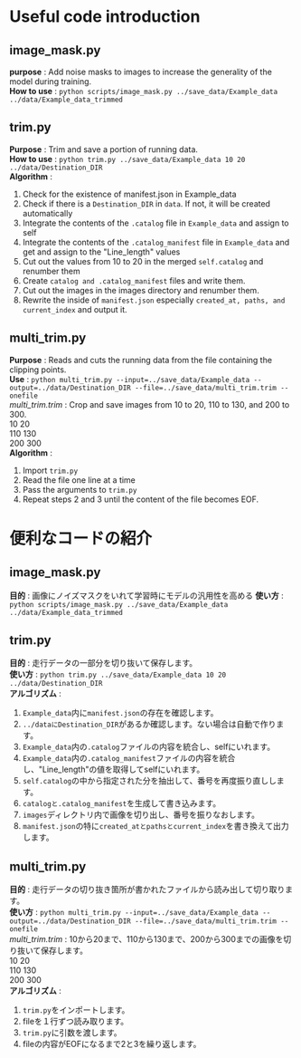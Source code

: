 # Useful code introduction
## image_mask.py
**purpose** : Add noise masks to images to increase the generality of the model during training.  
**How to use** : ```python scripts/image_mask.py ../save_data/Example_data ../data/Example_data_trimmed```

## trim.py
**Purpose** : Trim and save a portion of running data.  
**How to use** : ```python trim.py ../save_data/Example_data 10 20 ../data/Destination_DIR```  
**Algorithm** :  
1. Check for the existence of manifest.json in Example_data
2. Check if there is a ```Destination_DIR``` in ```data```. If not, it will be created automatically
3. Integrate the contents of the ```.catalog``` file in ```Example_data``` and assign to self
4. Integrate the contents of the ```.catalog_manifest``` file in ```Example_data``` and get and assign to the "Line_length" values
5. Cut out the values from 10 to 20 in the merged ```self.catalog``` and renumber them
6. Create ```catalog and .catalog_manifest``` files and write them.
7. Cut out the images in the images directory and renumber them.
8. Rewrite the inside of ```manifest.json``` especially ```created_at, paths, and current_index``` and output it.

## multi_trim.py ##  
**Purpose** : Reads and cuts the running data from the file containing the clipping points.  
**Use** : ```python multi_trim.py --input=../save_data/Example_data --output=../data/Destination_DIR --file=../save_data/multi_trim.trim --onefile```    
_multi_trim.trim_ : Crop and save images from 10 to 20, 110 to 130, and 200 to 300.  
10 20  
110 130  
200 300  
**Algorithm** :  
1. Import ```trim.py```
2. Read the file one line at a time
3. Pass the arguments to ```trim.py```
4. Repeat steps 2 and 3 until the content of the file becomes EOF.

# 便利なコードの紹介
## image_mask.py
**目的** : 画像にノイズマスクをいれて学習時にモデルの汎用性を高める
**使い方** : ```python scripts/image_mask.py ../save_data/Example_data ../data/Example_data_trimmed```

## trim.py
**目的** : 走行データの一部分を切り抜いて保存します。  
**使い方** : ```python trim.py ../save_data/Example_data 10 20 ../data/Destination_DIR```  
**アルゴリズム** :  
1. ```Example_data```内に```manifest.json```の存在を確認します。
2. ```../dataにDestination_DIR```があるか確認します。ない場合は自動で作ります。
3. ```Example_data```内の```.catalog```ファイルの内容を統合し、selfにいれます。
4. ```Example_data```内の```.catalog_manifest```ファイルの内容を統合し、"Line_length"の値を取得してselfにいれます。
5. ```self.catalog```の中から指定された分を抽出して、番号を再度振り直しします。
6. ```catalogと.catalog_manifest```を生成して書き込みます。
7. ```images```ディレクトリ内で画像を切り出し、番号を振りなおします。
8. ```manifest.json```の特に```created_atとpathsとcurrent_index```を書き換えて出力します。

## multi_trim.py
**目的** : 走行データの切り抜き箇所が書かれたファイルから読み出して切り取ります。  
**使い方** : ```python multi_trim.py --input=../save_data/Example_data --output=../data/Destination_DIR --file=../save_data/multi_trim.trim --onefile```    
_multi_trim.trim_ : 10から20まで、110から130まで、200から300までの画像を切り抜いて保存します。  
10 20  
110 130  
200 300  
**アルゴリズム** :  
1. ```trim.py```をインポートします。
2. fileを１行ずつ読み取ります。
3. ```trim.py```に引数を渡します。
4. fileの内容がEOFになるまで2と3を繰り返します。